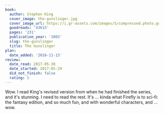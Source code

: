 ```yaml
---
book:
  author: Stephen King
  cover_image: the-gunslinger.jpg
  cover_image_url: https://i.gr-assets.com/images/S/compressed.photo.goodreads.com/books/1554220416l/43615._SX98_.jpg
  goodreads: '43615'
  pages: '231'
  publication_year: '2003'
  slug: the-gunslinger
  title: The Gunslinger
plan:
  date_added: '2016-11-13'
review:
  date_read: 2017-05-30
  date_started: 2017-05-29
  did_not_finish: false
  rating: 5
---
```


Wow. I read King's revised version from when he had finished the series, and it's stunning. I need to read the rest. It's … kinda what Firefly is to sci-fi: the fantasy edition, and so much fun, and with wonderful characters, and … wow.
